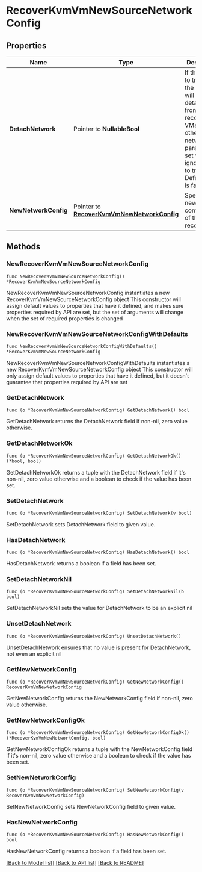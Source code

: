 # RecoverKvmVmNewSourceNetworkConfig

## Properties

Name | Type | Description | Notes
------------ | ------------- | ------------- | -------------
**DetachNetwork** | Pointer to **NullableBool** | If this is set to true, then the network will be detached from the recovered VMs. All the other networking parameters set will be ignored if set to true. Default value is false. | [optional] 
**NewNetworkConfig** | Pointer to [**RecoverKvmVmNewNetworkConfig**](RecoverKvmVmNewNetworkConfig.md) | Specifies the new network configuration of the Kvm recovery. | [optional] 

## Methods

### NewRecoverKvmVmNewSourceNetworkConfig

`func NewRecoverKvmVmNewSourceNetworkConfig() *RecoverKvmVmNewSourceNetworkConfig`

NewRecoverKvmVmNewSourceNetworkConfig instantiates a new RecoverKvmVmNewSourceNetworkConfig object
This constructor will assign default values to properties that have it defined,
and makes sure properties required by API are set, but the set of arguments
will change when the set of required properties is changed

### NewRecoverKvmVmNewSourceNetworkConfigWithDefaults

`func NewRecoverKvmVmNewSourceNetworkConfigWithDefaults() *RecoverKvmVmNewSourceNetworkConfig`

NewRecoverKvmVmNewSourceNetworkConfigWithDefaults instantiates a new RecoverKvmVmNewSourceNetworkConfig object
This constructor will only assign default values to properties that have it defined,
but it doesn't guarantee that properties required by API are set

### GetDetachNetwork

`func (o *RecoverKvmVmNewSourceNetworkConfig) GetDetachNetwork() bool`

GetDetachNetwork returns the DetachNetwork field if non-nil, zero value otherwise.

### GetDetachNetworkOk

`func (o *RecoverKvmVmNewSourceNetworkConfig) GetDetachNetworkOk() (*bool, bool)`

GetDetachNetworkOk returns a tuple with the DetachNetwork field if it's non-nil, zero value otherwise
and a boolean to check if the value has been set.

### SetDetachNetwork

`func (o *RecoverKvmVmNewSourceNetworkConfig) SetDetachNetwork(v bool)`

SetDetachNetwork sets DetachNetwork field to given value.

### HasDetachNetwork

`func (o *RecoverKvmVmNewSourceNetworkConfig) HasDetachNetwork() bool`

HasDetachNetwork returns a boolean if a field has been set.

### SetDetachNetworkNil

`func (o *RecoverKvmVmNewSourceNetworkConfig) SetDetachNetworkNil(b bool)`

 SetDetachNetworkNil sets the value for DetachNetwork to be an explicit nil

### UnsetDetachNetwork
`func (o *RecoverKvmVmNewSourceNetworkConfig) UnsetDetachNetwork()`

UnsetDetachNetwork ensures that no value is present for DetachNetwork, not even an explicit nil
### GetNewNetworkConfig

`func (o *RecoverKvmVmNewSourceNetworkConfig) GetNewNetworkConfig() RecoverKvmVmNewNetworkConfig`

GetNewNetworkConfig returns the NewNetworkConfig field if non-nil, zero value otherwise.

### GetNewNetworkConfigOk

`func (o *RecoverKvmVmNewSourceNetworkConfig) GetNewNetworkConfigOk() (*RecoverKvmVmNewNetworkConfig, bool)`

GetNewNetworkConfigOk returns a tuple with the NewNetworkConfig field if it's non-nil, zero value otherwise
and a boolean to check if the value has been set.

### SetNewNetworkConfig

`func (o *RecoverKvmVmNewSourceNetworkConfig) SetNewNetworkConfig(v RecoverKvmVmNewNetworkConfig)`

SetNewNetworkConfig sets NewNetworkConfig field to given value.

### HasNewNetworkConfig

`func (o *RecoverKvmVmNewSourceNetworkConfig) HasNewNetworkConfig() bool`

HasNewNetworkConfig returns a boolean if a field has been set.


[[Back to Model list]](../README.md#documentation-for-models) [[Back to API list]](../README.md#documentation-for-api-endpoints) [[Back to README]](../README.md)


